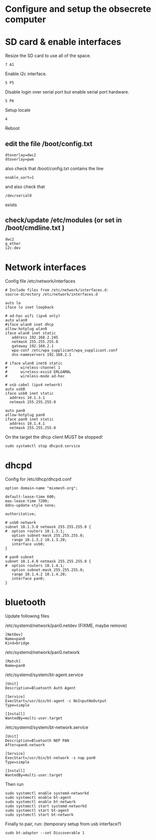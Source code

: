 # Configure and setup the obsecrete computer

# SD card & enable interfaces

Resize the SD card to use all of the space.

    7 A1

Enable i2c interface.

    5 P5

Disable login over serial port but enable serial port hardware.

	5 P6

Setup locale

    4

Reboot

## edit the file /boot/config.txt

    dtoverlay=dwc2
    dtoverlay=pwm	

also check that /boot/config.txt contains the line

	enable_uart=1

and also check that 

    /dev/serial0 

exists	

## check/update /etc/modules (or set in /boot/cmdline.txt )

	dwc2
	g_ether
	i2c-dev

# Network interfaces

Config file /etc/network/interfaces

    # Include files from /etc/network/interfaces.d:
    source-directory /etc/network/interfaces.d

    auto lo
    iface lo inet loopback

    # ad-hoc wifi (ipv6 only)
    auto wlan0
    #iface wlan0 inet dhcp
    allow-hotplug wlan0
    iface wlan0 inet static	
       address 192.168.2.245
       netmask 255.255.255.0
       gateway 192.168.2.1
       wpa-conf /etc/wpa_supplicant/wpa_supplicant.conf       
       dns-nameservers 192.168.2.1

    # iface wlan0 inet6 static
    #      wireless-channel 1
    #      wireless-essid ERLGAMAL
    #      wireless-mode ad-hoc

    # usb cabel (ipv4 network)
    auto usb0
    iface usb0 inet static
      address 10.1.3.1
      netmask 255.255.255.0

    auto pan0
    allow-hotplug pan0
    iface pan0 inet static
      address 10.1.4.1
      netmask 255.255.255.0

On the target the dhcp client MUST be stopped!

    sudo systemctl stop dhcpcd.service

# dhcpd

Config for /etc/dhcp/dhcpd.conf

    option domain-name "mixmesh.org";

    default-lease-time 600;
    max-lease-time 7200;
    ddns-update-style none;

    authoritative;

    # usb0 network
    subnet 10.1.3.0 netmask 255.255.255.0 {
    #  option routers 10.1.3.1;
       option subnet-mask 255.255.255.0;
       range 10.1.3.2 10.1.3.20;
       interface usb0;
    }

    # pan0 subnet
    subnet 10.1.4.0 netmask 255.255.255.0 {
    #  option routers 10.1.4.1;
       option subnet-mask 255.255.255.0;
       range 10.1.4.2 10.1.4.20;
       interface pan0;
    }
	
# bluetooth

Update following files

/etc/systemd/network/pan0.netdev (FIXME, maybe remove)

	[NetDev]
	Name=pan0
	Kind=bridge


/etc/systemd/network/pan0.network

    [Match]
	Name=pan0


/etc/systemd/system/bt-agent.service

	[Unit]
	Description=Bluetooth Auth Agent

	[Service]
	ExecStart=/usr/bin/bt-agent -c NoInputNoOutput
	Type=simple

	[Install]
	WantedBy=multi-user.target
	
/etc/systemd/system/bt-network.service	

    [Unit]
	Description=Bluetooth NEP PAN
	After=pan0.network
	
	[Service]
	ExecStart=/usr/bin/bt-network -s nap pan0
	Type=simple
     
	[Install]
	WantedBy=multi-user.target
	
Then run

	sudo systemctl enable systemd-networkd
	sudo systemctl enable bt-agent
	sudo systemctl enable bt-network
	sudo systemctl start systemd-networkd
	sudo systemctl start bt-agent
	sudo systemctl start bt-network

	
Finally to pair, run: (temporary setup from usb interface?)

    sudo bt-adapter --set Discoverable 1
